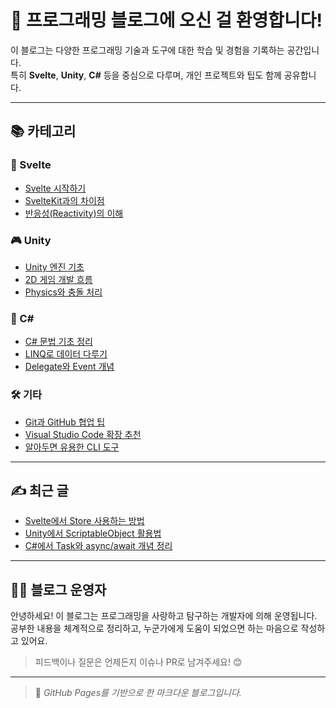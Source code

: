 # 🧠 프로그래밍 블로그에 오신 걸 환영합니다!

이 블로그는 다양한 프로그래밍 기술과 도구에 대한 학습 및 경험을 기록하는 공간입니다.  
특히 **Svelte**, **Unity**, **C#** 등을 중심으로 다루며, 개인 프로젝트와 팁도 함께 공유합니다.

---

## 📚 카테고리

### 🔶 Svelte
- [Svelte 시작하기](./svelte/start.md)
- [SvelteKit과의 차이점](./svelte/sveltekit.md)
- [반응성(Reactivity)의 이해](./svelte/reactivity.md)

### 🎮 Unity
- [Unity 엔진 기초](./unity/basics.md)
- [2D 게임 개발 흐름](./unity/2d-workflow.md)
- [Physics와 충돌 처리](./unity/physics.md)

### 🧩 C#
- [C# 문법 기초 정리](./csharp/syntax.md)
- [LINQ로 데이터 다루기](./csharp/linq.md)
- [Delegate와 Event 개념](./csharp/delegates.md)

### 🛠 기타
- [Git과 GitHub 협업 팁](./etc/git-tips.md)
- [Visual Studio Code 확장 추천](./etc/vscode.md)
- [알아두면 유용한 CLI 도구](./etc/cli-tools.md)

---

## ✍️ 최근 글

- [Svelte에서 Store 사용하는 방법](./svelte/store.md)
- [Unity에서 ScriptableObject 활용법](./unity/scriptableobject.md)
- [C#에서 Task와 async/await 개념 정리](./csharp/async-await.md)

---

## 🙋‍♂️ 블로그 운영자

안녕하세요! 이 블로그는 프로그래밍을 사랑하고 탐구하는 개발자에 의해 운영됩니다.  
공부한 내용을 체계적으로 정리하고, 누군가에게 도움이 되었으면 하는 마음으로 작성하고 있어요.

> 피드백이나 질문은 언제든지 이슈나 PR로 남겨주세요! 😊

---

> 📌 _GitHub Pages를 기반으로 한 마크다운 블로그입니다._
